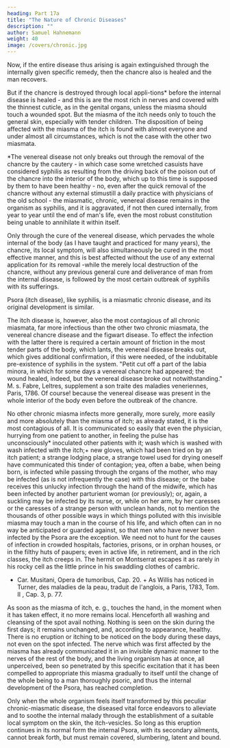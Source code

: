 ```yaml
---
heading: Part 17a
title: "The Nature of Chronic Diseases"
description: ""
author: Samuel Hahnemann
weight: 40
image: /covers/chronic.jpg
---
```



Now, if the entire disease thus arising is again extinguished through the internally given specific remedy, then the chancre also is healed and the man recovers.

But if the chancre is destroyed through local appli-tions* before the internal disease is healed - and this is are the most rich in nerves and covered with the thinnest cuticle, as in the genital organs, unless the miasma should touch a wounded spot. But the miasma of the itch needs only to touch the general skin, especially with tender children. The disposition of being affected with the miasma of the itch is found with almost everyone and under almost all circumstances, which is not the case with the other two miasmata.

*The venereal disease not only breaks out through the removal of the chancre by the cautery - in which case some wretched casuists have considered syphilis as resulting from the driving back of the poison out of the chancre into the interior of the body, which up to this time is supposed by them to have been healthy - no, even after the quick removal of the chancre without any external stimustill a daily practice with physicians of the old school - the miasmatic, chronic, venereal disease remains in the organism as syphilis, and it is aggravated, if not then cured internally, from year to year until the end of man's life, even the most robust constitution being unable to annihilate it within itself.

Only through the cure of the venereal disease, which pervades the whole internal of the body (as I have taught and practiced for many years), the chancre, its local symptom, will also simultaneously be cured in the most effective manner, and this is best affected without the use of any external application for its removal -while the merely local destruction of the chancre, without any previous general cure and deliverance of man from the internal disease, is followed by the most certain outbreak of syphilis with its sufferings.

Psora (itch disease), like syphilis, is a miasmatic chronic disease, and its original development is similar.

The itch disease is, however, also the most contagious of all chronic miasmata, far more infectious than the other two chronic miasmata, the venereal chancre disease and the figwart disease. To effect the infection with the latter there is required a certain amount of friction in the most tender parts of the body, which lants, the venereal disease breaks out, which gives additional confirmation, if this were needed, of the indubitable pre-existence of syphilis in the system. "Petit cut off a part of the labia minora, in which for some days a venereal chancre had appeared; the wound healed, indeed, but the venereal disease broke out notwithstanding." M. s. Fabre, Leltres, supplement a son traite des maladies veneriennes, Paris, 1786. Of course! because the venereal disease was present in the whole interior of the body even before the outbreak of the chancre.

No other chronic miasma infects more generally, more surely, more easily and more absolutely than the miasma of itch; as already stated, it is the most contagious of all. It is communicated so easily that even the physician, hurrying from one patient to another, in feeling the pulse has unconsciously* inoculated other patients with it; wash which is washed with wash infected with the itch;+ new gloves, which had been tried on by an itch patient; a strange lodging place, a strange towel used for drying oneself have communicated this tinder of contagion; yea, often a babe, when being born, is infected while passing through the organs of the mother, who may be infected (as is not infrequently the case) with this disease; or the babe receives this unlucky infection through the hand of the midwife, which has been infected by another parturient woman (or previously); or, again, a suckling may be infected by its nurse, or, while on her arm, by her caresses or the caresses of a strange person with unclean hands, not to mention the thousands of other possible ways in which things polluted with this invisible miasma may touch a man in the course of his life, and which often can in no way be anticipated or guarded against, so that men who have never been infected by the Psora are the exception. We need not to hunt for the causes of infection in crowded hospitals, factories, prisons, or in orphan houses, or in the filthy huts of paupers; even in active life, in retirement, and in the rich classes, the itch creeps in. The hermit on Montserrat escapes it as rarely in his rocky cell as the little prince in his swaddling clothes of cambric.

* Car. Musitani, Opera de tumoribus, Cap. 20. + As Willis has noticed in Turner, des maladies de la peau, traduit de l'anglois, a Paris, 1783, Tom. II , Cap. 3, p. 77.

As soon as the miasma of itch, e. g., touches the hand, in the moment when it has taken effect, it no more remains local. Henceforth all washing and cleansing of the spot avail nothing. Nothing is seen on the skin during the first days; it remains unchanged, and, according to appearance, healthy. There is no eruption or itching to be noticed on the body during these days, not even on the spot infected. The nerve which was first affected by the miasma has already communicated it in an invisible dynamic manner to the nerves of the rest of the body, and the living organism has at once, all unperceived, been so penetrated by this specific excitation that it has been compelled to appropriate this miasma gradually to itself until the change of the whole being to a man thoroughly psoric, and thus the internal development of the Psora, has reached completion.

Only when the whole organism feels itself transformed by this peculiar chronic-miasmatic disease, the diseased vital force endeavors to alleviate and to soothe the internal malady through the establishment of a suitable local symptom on the skin, the itch-vesicles. So long as this eruption continues in its normal form the internal Psora, with its secondary ailments, cannot break forth, but must remain covered, slumbering, latent and bound.